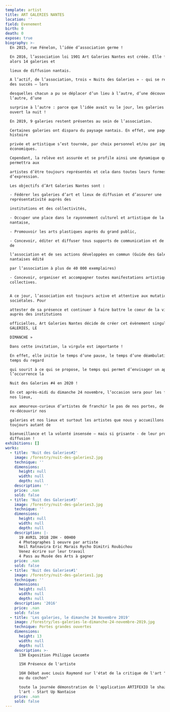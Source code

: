 ```yaml
---
template: artist
title: ART GALERIES NANTES
location: ''
field: Evenement
birth: 0
death: 0
expose: true
biography: >-
  En 2015, rue Fénelon, l’idée d’association germe !

  En 2016, l’association loi 1901 Art Galeries Nantes est créée. Elle fédère
  alors 14 galeries et

  lieux de diffusion nantais.

  A l’actif, de l’association, trois « Nuits des Galeries » - qui se révèleront
  des succès – lors

  desquelles chacun a pu se déplacer d’un lieu à l’autre, d’une découverte à
  l’autre, d’une

  surprise à l’autre : parce que l’idée avait vu le jour, les galeries ont
  ouvert la nuit !

  En 2019, 9 galeries restent présentes au sein de l’association.

  Certaines galeries ont disparu du paysage nantais. En effet, une page de cette
  histoire

  privée et artistique s’est tournée, par choix personnel et/ou par impératifs
  économiques.

  Cependant, la relève est assurée et se profile ainsi une dynamique qui
  permettra aux

  artistes d’être toujours représentés et cela dans toutes leurs formes
  d’expression.

  Les objectifs d’Art Galeries Nantes sont :

  - Fédérer les galeries d’art et lieux de diffusion et d’assurer une
  représentativité auprès des

  institutions et des collectivités,

  - Occuper une place dans le rayonnement culturel et artistique de la métropole
  nantaise,

  - Promouvoir les arts plastiques auprès du grand public,

  - Concevoir, éditer et diffuser tous supports de communication et de promotion
  de

  l’association et de ses actions développées en commun (Guide des Galeries
  nantaises édité

  par l’association à plus de 40 000 exemplaires)

  - Concevoir, organiser et accompagner toutes manifestations artistiques
  collectives.


  A ce jour, l’association est toujours active et attentive aux mutations
  sociétales. Pour

  attester de sa présence et continuer à faire battre le coeur de la ville
  auprès des institutions

  officielles, Art Galeries Nantes décide de créer cet évènement singulier « LES
  GALERIES, LE

  DIMANCHE »

  Dans cette invitation, la virgule est importante !

  En effet, elle initie le temps d’une pause, le temps d’une déambulation, le
  temps du regard

  qui sourit à ce qui se propose, le temps qui permet d’envisager un après en
  l’occurrence la

  Nuit des Galeries #4 en 2020 !

  En cet après-midi du dimanche 24 novembre, l’occasion sera pour les fidèles de
  nos lieux,

  aux amoureux-curieux d’artistes de franchir le pas de nos portes, de
  re-découvrir nos

  galeries et nos lieux et surtout les artistes que nous y accueillons avec
  toujours autant de

  bienveillance et la volonté insensée – mais si grisante - de leur promotion et
  diffusion !
exhibitions: []
works:
  - title: 'Nuit des Galeries#2'
    image: /forestry/nuit-des-galeries2.jpg
    technique: ''
    dimensions:
      height: null
      width: null
      depth: null
    description: ''
    price: .nan
    sold: false
  - title: 'Nuit des Galeries#3'
    image: /forestry/nuit-des-galeries3.jpg
    technique: ''
    dimensions:
      height: null
      width: null
      depth: null
    description: |-
      19 AVRIL 2018 20H - 00H00
      4 Photographes 1 oeuvre par artiste
      Neil Ratnavira Eric Marais Rycho Dimitri Roubichou
      Venez écrire sur leur travail 
      4 Pass au Musée des Arts à gagner
    price: .nan
    sold: false
  - title: 'Nuit des Galeries#1'
    image: /forestry/nuit-des-galeries1.jpg
    technique: ''
    dimensions:
      height: null
      width: null
      depth: null
    description: '2016'
    price: .nan
    sold: false
  - title: 'Les galeries, le dimanche 24 Novembre 2019'
    image: /forestry/les-galeries-le-dimanche-24-novembre-2019.jpg
    technique: Portes grandes ouvertes
    dimensions:
      height: 13
      width: null
      depth: null
    description: >-
      13H Exposition Philippe Lecomte

      15H Présence de l'artiste 

      16H Débat avec Louis Raymond sur l'état de la critique de l'art "De l'art
      ou du cochon"

      toute la journée démonstration de l'application ARTIFEXIO le shazam de
      l'art - Start Up Nantaise
    price: .nan
    sold: false
---
```


